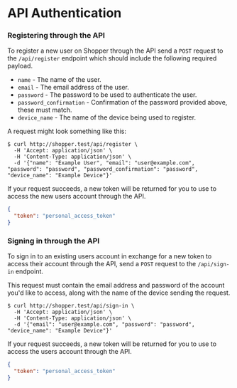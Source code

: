 # API Authentication

### Registering through the API

To register a new user on Shopper through the API send a `POST` request to the `/api/register` endpoint which should include the following required payload.

- `name` - The name of the user.
- `email` - The email address of the user.
- `password` - The password to be used to authenticate the user.
- `password_confirmation` - Confirmation of the password provided above, these must match.
- `device_name` - The name of the device being used to register.

A request might look something like this:

```
$ curl http://shopper.test/api/register \
  -H 'Accept: application/json' \
  -H 'Content-Type: application/json' \
  -d '{"name": "Example User", "email": "user@example.com", "password": "password", "password_confirmation": "password", "device_name": "Example Device"}'
```

If your request succeeds, a new token will be returned for you to use to access the new users account through the API.

<!-- lineNumbers: false -->
```json
{
  "token": "personal_access_token"
}
```

### Signing in through the API

To sign in to an existing users account in exchange for a new token to access their account through the API, send a `POST` request to the `/api/sign-in` endpoint.

This request must contain the email address and password of the account you'd like to access, along with the name of the device sending the request.

```
$ curl http://shopper.test/api/sign-in \
  -H 'Accept: application/json' \
  -H 'Content-Type: application/json' \
  -d '{"email": "user@example.com", "password": "password", "device_name": "Example Device"}'
```

If your request succeeds, a new token will be returned for you to use to access the users account through the API.

<!-- lineNumbers: false -->
```json
{
  "token": "personal_access_token"
}
```
